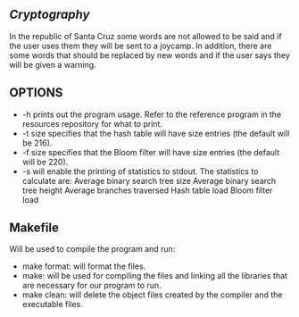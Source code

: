 ## _Cryptography_
In the republic of Santa Cruz some words are not allowed to be said and if the user uses them they will be sent to a joycamp. In addition, there are some words that should be replaced by new words and if the user says they will be given a warning.
## OPTIONS 

- -h prints out the program usage. Refer to the reference program in the resources repository
for what to print.
- -t size specifies that the hash table will have size entries (the default will be 216).
- -f size specifies that the Bloom filter will have size entries (the default will be 220).
- -s will enable the printing of statistics to stdout. The statistics to calculate are:
Average binary search tree size
Average binary search tree height
Average branches traversed
Hash table load
Bloom filter load
## Makefile
Will be used to compile the program and run:
- make format: will format the files.
- make: will be used for compiling the files and linking all the libraries that are necessary for our program to run.
- make clean: will delete the object files created by the compiler and the executable files.
